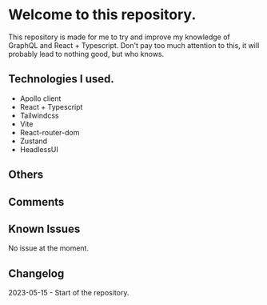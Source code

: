 # Welcome to this repository.

This repository is made for me to try and improve my knowledge of GraphQL and React + Typescript. Don't pay too much attention to this, it will probably lead to nothing good, but who knows.

## Technologies I used.

- Apollo client
- React + Typescript
- Tailwindcss
- Vite
- React-router-dom
- Zustand
- HeadlessUI

## Others

## Comments 

## Known Issues

No issue at the moment.

## Changelog

2023-05-15 - Start of the repository.


